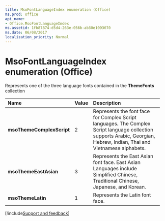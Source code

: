 ```yaml
---
title: MsoFontLanguageIndex enumeration (Office)
ms.prod: office
api_name:
- Office.MsoFontLanguageIndex
ms.assetid: 1fb87874-d5d4-263e-056b-ab80e1093070
ms.date: 06/08/2017
localization_priority: Normal
---
```



# MsoFontLanguageIndex enumeration (Office)

Represents one of the three language fonts contained in the  **ThemeFonts** collection



|Name|Value|Description|
|:-----|:-----|:-----|
|**msoThemeComplexScript**|2|Represents the font face for Complex Script languages. The Complex Script language collection supports Arabic, Georgian, Hebrew, Indian, Thai and Vietnamese alphabets.|
|**msoThemeEastAsian**|3|Represents the East Asian font face. East Asian Languages include Simplified Chinese, Traditional Chinese, Japanese, and Korean.|
|**msoThemeLatin**|1|Represents the Latin font face.|

[!include[Support and feedback](~/includes/feedback-boilerplate.md)]